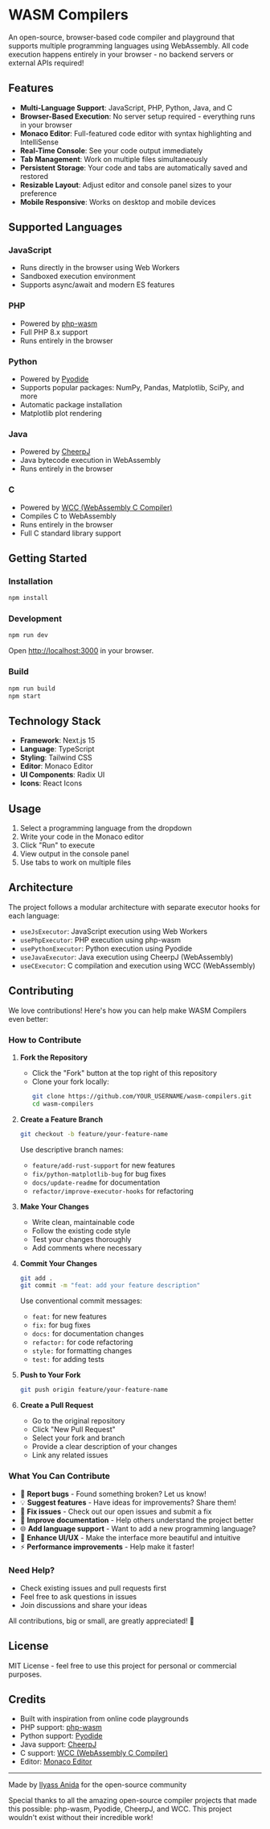 # WASM Compilers

An open-source, browser-based code compiler and playground that supports multiple programming languages using WebAssembly. All code execution happens entirely in your browser - no backend servers or external APIs required!

## Features

- **Multi-Language Support**: JavaScript, PHP, Python, Java, and C
- **Browser-Based Execution**: No server setup required - everything runs in your browser
- **Monaco Editor**: Full-featured code editor with syntax highlighting and IntelliSense
- **Real-Time Console**: See your code output immediately
- **Tab Management**: Work on multiple files simultaneously
- **Persistent Storage**: Your code and tabs are automatically saved and restored
- **Resizable Layout**: Adjust editor and console panel sizes to your preference
- **Mobile Responsive**: Works on desktop and mobile devices

## Supported Languages

### JavaScript
- Runs directly in the browser using Web Workers
- Sandboxed execution environment
- Supports async/await and modern ES features

### PHP
- Powered by [php-wasm](https://github.com/seanmorris/php-wasm)
- Full PHP 8.x support
- Runs entirely in the browser

### Python
- Powered by [Pyodide](https://pyodide.org/)
- Supports popular packages: NumPy, Pandas, Matplotlib, SciPy, and more
- Automatic package installation
- Matplotlib plot rendering

### Java
- Powered by [CheerpJ](https://leaningtech.com/cheerpj/)
- Java bytecode execution in WebAssembly
- Runs entirely in the browser

### C
- Powered by [WCC (WebAssembly C Compiler)](https://github.com/tyfkda/xcc)
- Compiles C to WebAssembly
- Runs entirely in the browser
- Full C standard library support

## Getting Started

### Installation

```bash
npm install
```

### Development

```bash
npm run dev
```

Open [http://localhost:3000](http://localhost:3000) in your browser.

### Build

```bash
npm run build
npm start
```

## Technology Stack

- **Framework**: Next.js 15
- **Language**: TypeScript
- **Styling**: Tailwind CSS
- **Editor**: Monaco Editor
- **UI Components**: Radix UI
- **Icons**: React Icons

## Usage

1. Select a programming language from the dropdown
2. Write your code in the Monaco editor
3. Click "Run" to execute
4. View output in the console panel
5. Use tabs to work on multiple files

## Architecture

The project follows a modular architecture with separate executor hooks for each language:

- `useJsExecutor`: JavaScript execution using Web Workers
- `usePhpExecutor`: PHP execution using php-wasm
- `usePythonExecutor`: Python execution using Pyodide
- `useJavaExecutor`: Java execution using CheerpJ (WebAssembly)
- `useCExecutor`: C compilation and execution using WCC (WebAssembly)

## Contributing

We love contributions! Here's how you can help make WASM Compilers even better:

### How to Contribute

1. **Fork the Repository**
   - Click the "Fork" button at the top right of this repository
   - Clone your fork locally:
     ```bash
     git clone https://github.com/YOUR_USERNAME/wasm-compilers.git
     cd wasm-compilers
     ```

2. **Create a Feature Branch**
   ```bash
   git checkout -b feature/your-feature-name
   ```

   Use descriptive branch names:
   - `feature/add-rust-support` for new features
   - `fix/python-matplotlib-bug` for bug fixes
   - `docs/update-readme` for documentation
   - `refactor/improve-executor-hooks` for refactoring

3. **Make Your Changes**
   - Write clean, maintainable code
   - Follow the existing code style
   - Test your changes thoroughly
   - Add comments where necessary

4. **Commit Your Changes**
   ```bash
   git add .
   git commit -m "feat: add your feature description"
   ```

   Use conventional commit messages:
   - `feat:` for new features
   - `fix:` for bug fixes
   - `docs:` for documentation changes
   - `refactor:` for code refactoring
   - `style:` for formatting changes
   - `test:` for adding tests

5. **Push to Your Fork**
   ```bash
   git push origin feature/your-feature-name
   ```

6. **Create a Pull Request**
   - Go to the original repository
   - Click "New Pull Request"
   - Select your fork and branch
   - Provide a clear description of your changes
   - Link any related issues

### What You Can Contribute

- 🐛 **Report bugs** - Found something broken? Let us know!
- 💡 **Suggest features** - Have ideas for improvements? Share them!
- 🔧 **Fix issues** - Check out our open issues and submit a fix
- 📝 **Improve documentation** - Help others understand the project better
- 🌐 **Add language support** - Want to add a new programming language?
- 🎨 **Enhance UI/UX** - Make the interface more beautiful and intuitive
- ⚡ **Performance improvements** - Help make it faster!

### Need Help?

- Check existing issues and pull requests first
- Feel free to ask questions in issues
- Join discussions and share your ideas

All contributions, big or small, are greatly appreciated! 🙏

## License

MIT License - feel free to use this project for personal or commercial purposes.

## Credits

- Built with inspiration from online code playgrounds
- PHP support: [php-wasm](https://github.com/seanmorris/php-wasm)
- Python support: [Pyodide](https://pyodide.org/)
- Java support: [CheerpJ](https://leaningtech.com/cheerpj/)
- C support: [WCC (WebAssembly C Compiler)](https://github.com/tyfkda/xcc)
- Editor: [Monaco Editor](https://microsoft.github.io/monaco-editor/)

---

Made by [Ilyass Anida](https://github.com/ilyassan) for the open-source community

Special thanks to all the amazing open-source compiler projects that made this possible: php-wasm, Pyodide, CheerpJ, and WCC. This project wouldn't exist without their incredible work!

